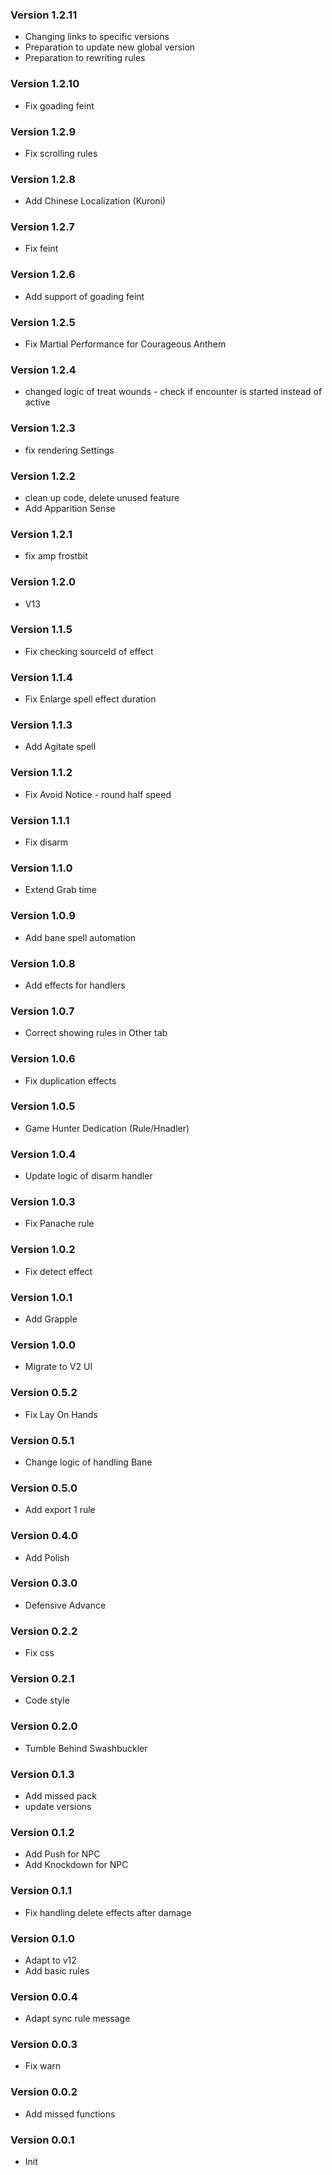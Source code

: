 ### Version 1.2.11
- Changing links to specific versions
- Preparation to update new global version
- Preparation to rewriting rules

### Version 1.2.10
- Fix goading feint

### Version 1.2.9
- Fix scrolling rules

### Version 1.2.8
- Add Chinese Localization (Kuroni)

### Version 1.2.7
- Fix feint

### Version 1.2.6
- Add support of goading feint

### Version 1.2.5
- Fix Martial Performance for Courageous Anthem

### Version 1.2.4
- changed logic of treat wounds - check if encounter is started instead of active

### Version 1.2.3
- fix rendering Settings

### Version 1.2.2
- clean up code, delete unused feature
- Add Apparition Sense

### Version 1.2.1
- fix amp frostbit

### Version 1.2.0
- V13 

### Version 1.1.5
- Fix checking sourceId of effect

### Version 1.1.4
- Fix Enlarge spell effect duration

### Version 1.1.3
- Add Agitate spell

### Version 1.1.2
- Fix Avoid Notice - round half speed

### Version 1.1.1
- Fix disarm

### Version 1.1.0
- Extend Grab time

### Version 1.0.9
- Add bane spell automation

### Version 1.0.8
- Add effects for handlers

### Version 1.0.7
- Correct showing rules in Other tab

### Version 1.0.6
- Fix duplication effects

### Version 1.0.5
- Game Hunter Dedication (Rule/Hnadler)

### Version 1.0.4
- Update logic of disarm handler

### Version 1.0.3
- Fix Panache rule

### Version 1.0.2
- Fix detect effect

### Version 1.0.1
- Add Grapple

### Version 1.0.0
- Migrate to V2 UI

### Version 0.5.2
- Fix Lay On Hands

### Version 0.5.1
- Change logic of handling Bane

### Version 0.5.0
- Add export 1 rule

### Version 0.4.0
- Add Polish

### Version 0.3.0
- Defensive Advance

### Version 0.2.2
- Fix css

### Version 0.2.1
- Code style

### Version 0.2.0
- Tumble Behind Swashbuckler

### Version 0.1.3
- Add missed pack
- update versions

### Version 0.1.2
- Add Push for NPC
- Add Knockdown for NPC
 
### Version 0.1.1
- Fix handling delete effects after damage
 
### Version 0.1.0
- Adapt to v12
- Add basic rules

### Version 0.0.4
- Adapt sync rule message

### Version 0.0.3
- Fix warn

### Version 0.0.2
- Add missed functions

### Version 0.0.1
- Init